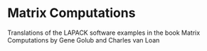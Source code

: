 # Matrix Computations

Translations of the LAPACK software examples in the book Matrix Computations by Gene Golub and Charles van Loan
